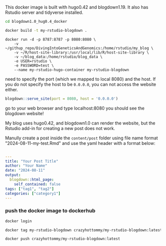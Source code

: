 This docker image is built with hugo0.42 and blogdown1.19. 
It also has Rstudio server and tidyverse installed.

```bash
cd blogdown1.0_hug0.4_docker 

docker build -t my-rstudio-blogdown .

```

```
docker run -d -p 8787:8787 -p 8080:8080 \
    -v ~/githup_repo/DivingIntoGeneticsAndGenomics:/home/rstudio/my_blog \
    -v ~/R/host-site-library:/usr/local/lib/R/host-site-library \
    -v ~/blog_data:/home/rstudio/blog_data \
    -e USER=rstudio \
    -e PASSWORD=test \
    --name my-rstudio-hugo-container my-rstudio-blogdown
```


need to specify the port (which we mapped to local 8080) and the host. If you do not specify the host to be `0.0.0.0`, you can not access the website either.

```r
blogdown::serve_site(port = 8080, host = '0.0.0.0')

```

go to your web browser and type localhost:8080 you should see the blogdown website!

My blog uses hugo0.42, and blogdown1.0 can render the website, but the Rstudio add-in for creating a new post does not work. 

Manully create a post inside the `content/post` folder using file name format "2024-08-11-my-test.Rmd" and use the yaml header with a format below: 

```yaml

---
title: "Your Post Title"
author: "Your Name"
date: "2024-08-11"
output:
  blogdown::html_page:
    self_contained: false
tags: ["tag1", "tag2"]
categories: ["category1"]
---
```

### push the docker image to dockerhub

```bash
docker login

docker tag my-rstudio-blogdown crazyhottommy/my-rstudio-blogdown:latest

docker push crazyhottommy/my-rstudio-blogdown:latest

```

